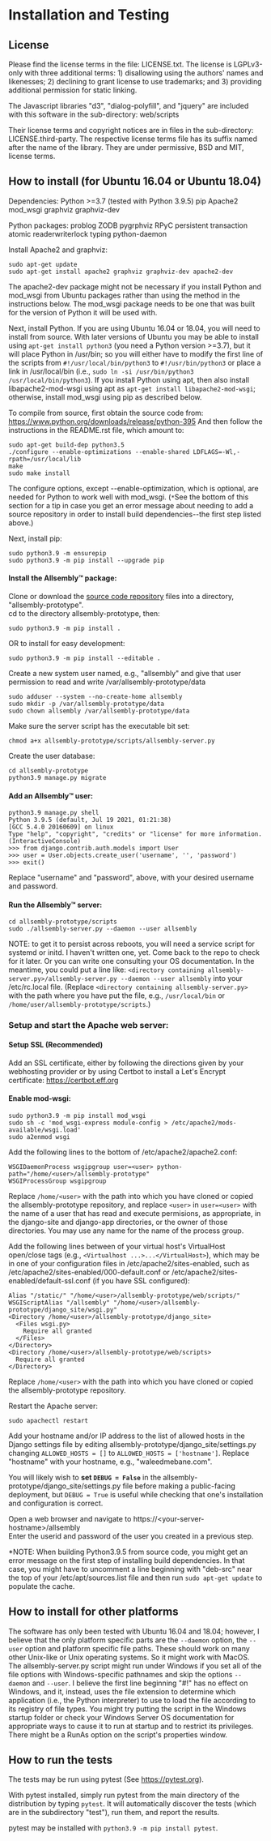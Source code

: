 Installation and Testing
========================

## License

Please find the license terms in the file: LICENSE.txt.
The license is LGPLv3-only with three additional terms: 1) disallowing using the
authors' names and likenesses; 2) declining to grant license to use trademarks; 
and 3) providing additional permission for static linking.

The Javascript libraries "d3", "dialog-polyfill", and "jquery"
are included with this software in the sub-directory:
web/scripts

Their license terms and copyright notices are in files in the sub-directory:
LICENSE.third-party.  The respective license terms file has its
suffix named after the name of the library.  They are under permissive,
BSD and MIT, license terms.

How to install (for Ubuntu 16.04 or Ubuntu 18.04)
---------------------------------

Dependencies:
 Python >=3.7 (tested with Python 3.9.5)
 pip
 Apache2
 mod_wsgi
 graphviz
 graphviz-dev

 Python packages:
  problog
  ZODB
  pygrphviz
  RPyC
  persistent
  transaction
  atomic
  readerwriterlock
  typing
  python-daemon

Install Apache2 and graphviz:

```
sudo apt-get update
sudo apt-get install apache2 graphviz graphviz-dev apache2-dev
```

The apache2-dev package might not be necessary if you install Python and
mod_wsgi from Ubuntu packages rather than using the method in the 
instructions below.  The mod_wsgi package needs to be one that was built
for the version of Python it will be used with.

Next, install Python.  If you are using Ubuntu 16.04 or 18.04, you will need to 
install from source.  With later versions of Ubuntu you may be able
to install using `apt-get install python3` (you need a Python version >=3.7), 
but it will place Python in /usr/bin; so you will either have to modify the 
first line of the scripts from `#!/usr/local/bin/python3` to 
`#!/usr/bin/python3` or place a link in /usr/local/bin (i.e., 
`sudo ln -si /usr/bin/python3 /usr/local/bin/python3`).  If you install
Python using apt, then also install libapache2-mod-wsgi using apt as
`apt-get install libapache2-mod-wsgi`; otherwise, install mod_wsgi using
pip as described below.

To compile from source, first obtain the source code from:
https://www.python.org/downloads/release/python-395
And then follow the instructions in the README.rst file, which amount to:

    sudo apt-get build-dep python3.5
    ./configure --enable-optimizations --enable-shared LDFLAGS=-Wl,-rpath=/usr/local/lib
    make
    sudo make install

The configure options, except --enable-optimization, which is optional,
are needed for Python to work well with mod_wsgi.
(`*`See the bottom of this section for a tip in case you get an error message
about needing to add a source repository in order to install build
dependencies--the first step listed above.)


Next, install pip:

```
sudo python3.9 -m ensurepip
sudo python3.9 -m pip install --upgrade pip
```

#### Install the Allsembly™ package:

Clone or download the [source code repository](https://github.com/waleedmebane/allsembly-prototype) 
files into a directory, "allsembly-prototype". <br />
cd to the directory allsembly-prototype, then:

```sudo python3.9 -m pip install .```

OR to install for easy development:

```sudo python3.9 -m pip install --editable .```

Create a new system user named, e.g., "allsembly"
  and give that user permission to read and write /var/allsembly-prototype/data 

```
sudo adduser --system --no-create-home allsembly
sudo mkdir -p /var/allsembly-prototype/data
sudo chown allsembly /var/allsembly-prototype/data
```

Make sure the server script has the executable bit set:

```chmod a+x allsembly-prototype/scripts/allsembly-server.py```

Create the user database:

```
cd allsembly-prototype
python3.9 manage.py migrate
```

#### Add an Allsembly™ user:

```
python3.9 manage.py shell
Python 3.9.5 (default, Jul 19 2021, 01:21:38) 
[GCC 5.4.0 20160609] on linux
Type "help", "copyright", "credits" or "license" for more information.
(InteractiveConsole)
>>> from django.contrib.auth.models import User
>>> user = User.objects.create_user('username', '', 'password')
>>> exit()
```

Replace "username" and "password", above, with your desired username
and password.

#### Run the Allsembly™ server:
  
```
cd allsembly-prototype/scripts
sudo ./allsembly-server.py --daemon --user allsembly
```

NOTE: to get it to persist across reboots, you will need a service script
for systemd or initd.  I haven't written one, yet.  Come back to the repo
to check for it later.  Or you can write one consulting your OS documentation.
In the meantime, you could put a line like:
`<directory containing allsembly-server.py>/allsembly-server.py --daemon --user allsembly` into your /etc/rc.local file.
(Replace `<directory containing allsembly-server.py>` with the path where you have put the file, e.g., `/usr/local/bin` or `/home/user/allsembly-prototype/scripts`.)


### Setup and start the Apache web server:

#### Setup SSL (Recommended)
Add an SSL certificate, either by following the directions given by
  your webhosting provider or by using Certbot to install a Let's Encrypt
  certificate: https://certbot.eff.org

#### Enable mod-wsgi:

```
sudo python3.9 -m pip install mod_wsgi
sudo sh -c 'mod_wsgi-express module-config > /etc/apache2/mods-available/wsgi.load'
sudo a2enmod wsgi
```

Add the following lines to the bottom of /etc/apache2/apache2.conf:

```
WSGIDaemonProcess wsgipgroup user=<user> python-path="/home/<user>/allsembly-prototype"
WSGIProcessGroup wsgipgroup
```
Replace ```/home/<user>``` with the path into which you have cloned or
copied the allsembly-prototype repository, and replace ```<user>``` in
```user=<user>``` with the name of a user that has read and execute 
permisions, as appropriate, in the django-site and django-app directories,
or the owner of those directories.  You may use any name for the name
of the process group.


Add the following lines between of your virtual host's VirtualHost 
open/close tags (e.g., `<Virtualhost ...>...</VirtualHost>`), which may
be in one of your configuration files in /etc/apache2/sites-enabled, 
such as /etc/apache2/sites-enabled/000-default.conf or
/etc/apache2/sites-enabled/default-ssl.conf (if you have SSL configured):

```
Alias "/static/" "/home/<user>/allsembly-prototype/web/scripts/"
WSGIScriptAlias "/allsembly" "/home/<user>/allsembly-prototype/django_site/wsgi.py"
<Directory /home/<user>/allsembly-prototype/django_site>
  <Files wsgi.py>
    Require all granted
  </Files>
</Directory>
<Directory /home/<user>/allsembly-prototype/web/scripts>
  Require all granted
</Directory>
```

Replace ```/home/<user>``` with the path into which you have cloned or
copied the allsembly-prototype repository.

Restart the Apache server:

```sudo apachectl restart```

Add your hostname and/or IP address to the list of allowed hosts in the
Django settings file by editing allsembly-prototype/django_site/settings.py
changing ```ALLOWED_HOSTS = []``` to ```ALLOWED_HOSTS = ['hostname']```.
Replace "hostname" with your hostname, e.g., "waleedmebane.com".

You will likely wish to **set ```DEBUG = False```** in the 
allsembly-prototype/django_site/settings.py file before making a
public-facing deployment, but ```DEBUG = True``` is useful while checking
that one's installation and configuration is correct. 

Open a web browser and navigate to https://\<your-server-hostname\>/allsembly <br />
Enter the userid and password of the user you created in a previous step.


*NOTE: When building Python3.9.5 from source code, you might get an error
message on the first step of installing build dependencies.
In that case, you might have to uncomment a line beginning with "deb-src"
near the top of your /etc/apt/sources.list file and then run 
`sudo apt-get update` to populate the cache.

How to install for other platforms
----------------------------------

The software has only been tested with Ubuntu 16.04 and 18.04; 
however, I believe that the only platform specific parts are the `--daemon` 
option, the `--user` option and platform specific file paths.  These should
work on many other Unix-like or Unix operating systems.  So it might
work with MacOS.  The allsembly-server.py script might run under Windows
if you set all of the file options with Windows-specific pathnames and
skip the options `--daemon` and `--user`.  I believe the first line 
beginning "#!" has no effect on Windows, and it, instead, uses the file
extension to determine which application (i.e., the Python interpreter) to
use to load the file according to its registry of file types.
You might try putting the script in the Windows startup folder or check 
your Windows Server OS documentation for appropriate ways to cause it to 
run at startup and to restrict its privileges.  There might be a RunAs 
option on the script's properties window.

How to run the tests
--------------------

The tests may be run using pytest (See https://pytest.org).

With pytest installed, simply run pytest from the main directory of the
distribution by typing `pytest`.  It will automatically discover the tests 
(which are in the subdirectory "test"), run them, and report the results.

pytest may be installed with `python3.9 -m pip install pytest`.

